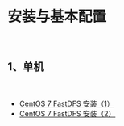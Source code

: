 # 安装与基本配置

<br/>

## 1、单机

<br/>

- [CentOS 7 FastDFS 安装（1）](https://yyscyber.github.io/development-environment-and-tools/ba5fc48b-215d-4045-81b9-a60fe64249e3)
- [CentOS 7 FastDFS 安装（2）](https://yyscyber.github.io/development-environment-and-tools/6808a92a-3ac8-4641-b894-f352b26d8d54)
